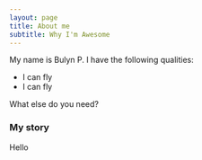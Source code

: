 ```yaml
---
layout: page
title: About me
subtitle: Why I'm Awesome
---
```


My name is Bulyn P. I have the following qualities:

- I can fly
- I can fly 

What else do you need?

### My story

Hello
